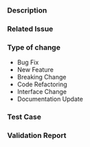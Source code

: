 ### Description

### Related Issue

### Type of change

-  Bug Fix
-  New Feature
-  Breaking Change
-  Code Refactoring
-  Interface Change
-  Documentation Update

### Test Case

### Validation Report
